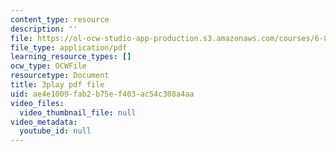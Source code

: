 ```yaml
---
content_type: resource
description: ''
file: https://ol-ocw-studio-app-production.s3.amazonaws.com/courses/6-832-underactuated-robotics-spring-2009/ae4e1009fab2b75ef403ac54c308a4aa_ufM3HLTZ47k.pdf
file_type: application/pdf
learning_resource_types: []
ocw_type: OCWFile
resourcetype: Document
title: 3play pdf file
uid: ae4e1009-fab2-b75e-f403-ac54c308a4aa
video_files:
  video_thumbnail_file: null
video_metadata:
  youtube_id: null
---
```

